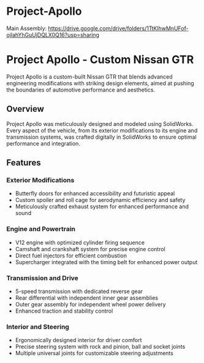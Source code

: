 # Project-Apollo

Main Assembly: https://drive.google.com/drive/folders/1TtKIhwMnUFof-ojlahYhGuUjDQLX0Q16?usp=sharing

# Project Apollo - Custom Nissan GTR

Project Apollo is a custom-built Nissan GTR that blends advanced engineering modifications with striking design elements, aimed at pushing the boundaries of automotive performance and aesthetics.

## Overview

Project Apollo was meticulously designed and modeled using SolidWorks. Every aspect of the vehicle, from its exterior modifications to its engine and transmission systems, was crafted digitally in SolidWorks to ensure optimal performance and integration.

## Features

### Exterior Modifications
- Butterfly doors for enhanced accessibility and futuristic appeal
- Custom spoiler and roll cage for aerodynamic efficiency and safety
- Meticulously crafted exhaust system for enhanced performance and sound

### Engine and Powertrain
- V12 engine with optimized cylinder firing sequence
- Camshaft and crankshaft system for precise engine control
- Direct fuel injectors for efficient combustion
- Supercharger integrated with the timing belt for enhanced power output

### Transmission and Drive
- 5-speed transmission with dedicated reverse gear
- Rear differential with independent inner gear assemblies
- Outer gear assembly for independent wheel power delivery
- Enhanced traction and stability control

### Interior and Steering
- Ergonomically designed interior for driver comfort
- Precise steering system with rock and pinion, ball and socket joints
- Multiple universal joints for customizable steering adjustments
